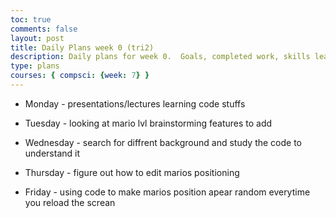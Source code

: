 ```yaml
---
toc: true
comments: false
layout: post
title: Daily Plans week 0 (tri2)
description: Daily plans for week 0.  Goals, completed work, skills learned
type: plans
courses: { compsci: {week: 7} }
---
```



- Monday - presentations/lectures learning code stuffs

- Tuesday - looking at mario lvl brainstorming features to add

- Wednesday - search for diffrent background and study the code to understand it

- Thursday - figure out how to edit marios positioning

- Friday - using code to make marios position apear random everytime you reload the screan

